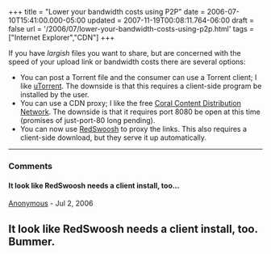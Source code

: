 +++
title = "Lower your bandwidth costs using P2P"
date = 2006-07-10T15:41:00.000-05:00
updated = 2007-11-19T00:08:11.764-06:00
draft = false
url = '/2006/07/lower-your-bandwidth-costs-using-p2p.html'
tags = ["Internet Explorer","CDN"]
+++

If you have _largish_ files you want to share, but are concerned with the speed of your upload link or bandwidth costs there are several options:

*   You can post a Torrent file and the consumer can use a Torrent client; I like [uTorrent](http://www.utorrent.com/). The downside is that this requires a client-side program be installed by the user.
*   You can use a CDN proxy; I like the free [Coral Content Distribution Network](http://www.coralcdn.org/). The downside is that it requires port 8080 be open at this time (promises of just-port-80 long pending).
*   You can now use [RedSwoosh](http://www.redswoosh.com/learn_more_overview.php) to proxy the links. This also requires a client-side download, but they serve it up automatically.

---

### Comments

#### It look like RedSwoosh needs a client install, too…

[Anonymous](mailto:noreply@blogger.com) - <time datetime="2006-07-11T00:42:00.000-05:00">Jul 2, 2006</time>

It look like RedSwoosh needs a client install, too. Bummer.
---
